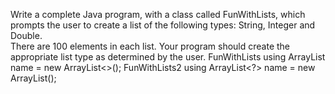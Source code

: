 Write a complete Java program, with a class called FunWithLists, which prompts the user to create a list of the following types:  String, Integer and Double.  
There are 100 elements in each list. 
Your program should create the appropriate list type as determined by the user.
FunWithLists using ArrayList<ElementType> name = new ArrayList<>();
FunWithLists2 using ArrayList<?> name = new ArrayList<ElementType>();
